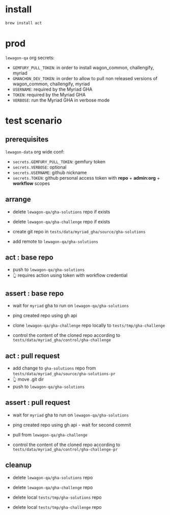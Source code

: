 
# install

``` bash
brew install act
```

# prod

`lewagon-qa` org secrets:
- `GEMFURY_PULL_TOKEN`: in order to install wagon_common, challengify, myriad
- `GMANCHON_DEV_TOKEN`: in order to allow to pull non released versions of wagon_common, challengify, myriad
- `USERNAME`: required by the Myriad GHA
- `TOKEN`: required by the Myriad GHA
- `VERBOSE`: run the Myriad GHA in verbose mode

# test scenario

## prerequisites

`lewagon-data` org wide conf:
- `secrets.GEMFURY_PULL_TOKEN`: gemfury token
- `secrets.VERBOSE`: optional
- `secrets.USERNAME`: github nickname
- `secrets.TOKEN`: github personal access token with **repo** + **admin:org** + **workflow** scopes

## arrange

- delete `lewagon-qa/gha-solutions` repo if exists
- delete `lewagon-qa/gha-challenge` repo if exists

- create git repo in `tests/data/myriad_gha/source/gha-solutions`
- add remote to `lewagon-qa/gha-solutions`

## act : base repo

- push to `lewagon-qa/gha-solutions`
- 👆 requires action using token with workflow credential

## assert : base repo

- wait for `myriad` gha to run on `lewagon-qa/gha-solutions`
- ping created repo using gh api

- clone `lewagon-qa/gha-challenge` repo locally to `tests/tmp/gha-challenge`
- control the content of the cloned repo according to `tests/data/myriad_gha/control/gha-challenge`

## act : pull request

- add change to `gha-solutions` repo from `tests/data/myriad_gha/source/gha-solutions-pr`
- 👆 move .git dir
- push to `lewagon-qa/gha-solutions`

## assert : pull request

- wait for `myriad` gha to run on `lewagon-qa/gha-solutions`
- ping created repo using gh api - wait for second commit

- pull from `lewagon-qa/gha-challenge`
- control the content of the cloned repo according to `tests/data/myriad_gha/control/gha-challenge-pr`

## cleanup

- delete `lewagon-qa/gha-solutions` repo
- delete `lewagon-qa/gha-challenge` repo

- delete local `tests/tmp/gha-solutions` repo
- delete local `tests/tmp/gha-challenge` repo
